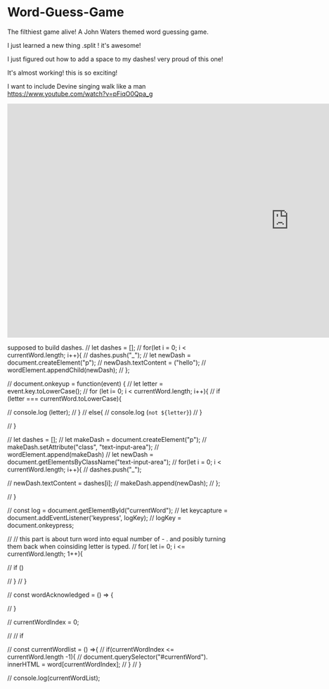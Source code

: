 # Word-Guess-Game
The filthiest game alive! A John Waters themed word guessing game.



I just learned a new thing .split ! it's awesome!

I just figured out how to add a space to my dashes! very proud of this one! 

It's almost working! this is so exciting!

I want to include Devine singing walk like a man https://www.youtube.com/watch?v=pFiqO0Qpa_g

<iframe width="1280" height="532" src="https://www.youtube.com/embed/jlNnzoOiFq8" frameborder="0" allow="accelerometer; autoplay; encrypted-media; gyroscope; picture-in-picture" allowfullscreen></iframe>


supposed to build dashes.
// let dashes = [];
// for(let i = 0; i < currentWord.length; i++){
//     dashes.push("_");
//     let newDash = document.createElement("p");
//     newDash.textContent = ("hello");
//     wordElement.appendChild(newDash);
// };



// 
document.onkeyup = function(event) {
//     let letter = event.key.toLowerCase();
//     for (let i= 0; i < currentWord.length; i++){
//         if (letter === currentWord.toLowerCase){

//             console.log (letter);
//         }
//         else{
//             console.log (`not ${letter}`)
//         }
     
//     }


// let dashes = [];
// let makeDash = document.createElement("p");
// makeDash.setAttribute("class", "text-input-area");
// wordElement.append(makeDash)
// let newDash = document.getElementsByClassName("text-input-area");
// for(let i = 0; i < currentWord.length; i++){
//     dashes.push("_");
    
//     newDash.textContent = dashes[i];
//     makeDash.append(newDash);
// };



    


// }

// const log = document.getElementById("currentWord");
// let keycapture = document.addEventListener('keypress', logKey);
// logKey = document.onkeypress;

// //  this part is about turn word into equal number of - . and posibly turning them back when coinsiding letter is typed.
// for( let i= 0; i <= currentWord.length; 1++){

//     if ()
    
// }
// }

// const wordAcknowledged = () => {

// }

// currentWordIndex = 0;

// // if 

// const currentWordlist = () =>{
//     if(currentWordIndex <= currentWord.length -1){
//         document.querySelector("#currentWord"). innerHTML = word[currentWordIndex];
//     }
// }

// console.log(currentWordList);

